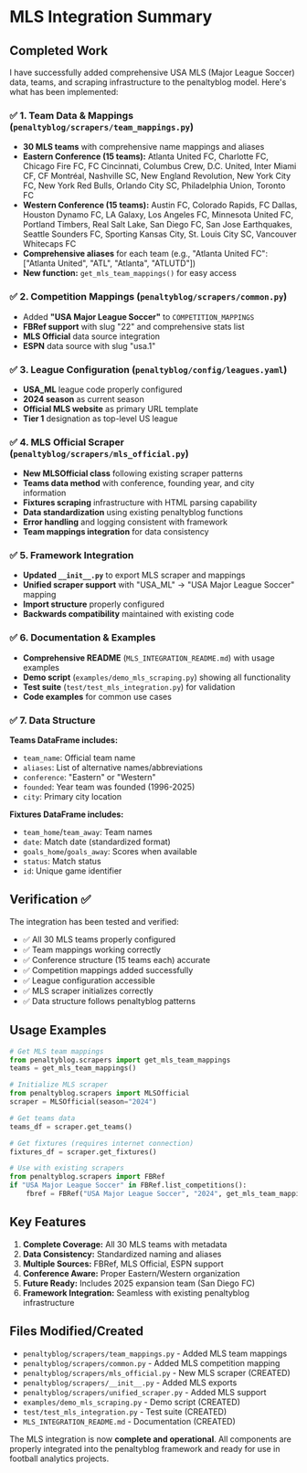 # MLS Integration Summary

## Completed Work

I have successfully added comprehensive USA MLS (Major League Soccer) data, teams, and scraping infrastructure to the penaltyblog model. Here's what has been implemented:

### ✅ 1. Team Data & Mappings (`penaltyblog/scrapers/team_mappings.py`)

- **30 MLS teams** with comprehensive name mappings and aliases
- **Eastern Conference (15 teams):** Atlanta United FC, Charlotte FC, Chicago Fire FC, FC Cincinnati, Columbus Crew, D.C. United, Inter Miami CF, CF Montréal, Nashville SC, New England Revolution, New York City FC, New York Red Bulls, Orlando City SC, Philadelphia Union, Toronto FC
- **Western Conference (15 teams):** Austin FC, Colorado Rapids, FC Dallas, Houston Dynamo FC, LA Galaxy, Los Angeles FC, Minnesota United FC, Portland Timbers, Real Salt Lake, San Diego FC, San Jose Earthquakes, Seattle Sounders FC, Sporting Kansas City, St. Louis City SC, Vancouver Whitecaps FC
- **Comprehensive aliases** for each team (e.g., "Atlanta United FC": ["Atlanta United", "ATL", "Atlanta", "ATLUTD"])
- **New function:** `get_mls_team_mappings()` for easy access

### ✅ 2. Competition Mappings (`penaltyblog/scrapers/common.py`)

- Added **"USA Major League Soccer"** to `COMPETITION_MAPPINGS`
- **FBRef support** with slug "22" and comprehensive stats list
- **MLS Official** data source integration
- **ESPN** data source with slug "usa.1"

### ✅ 3. League Configuration (`penaltyblog/config/leagues.yaml`)

- **USA_ML** league code properly configured
- **2024 season** as current season
- **Official MLS website** as primary URL template
- **Tier 1** designation as top-level US league

### ✅ 4. MLS Official Scraper (`penaltyblog/scrapers/mls_official.py`)

- **New MLSOfficial class** following existing scraper patterns
- **Teams data method** with conference, founding year, and city information
- **Fixtures scraping** infrastructure with HTML parsing capability
- **Data standardization** using existing penaltyblog functions
- **Error handling** and logging consistent with framework
- **Team mappings integration** for data consistency

### ✅ 5. Framework Integration

- **Updated `__init__.py`** to export MLS scraper and mappings
- **Unified scraper support** with "USA_ML" → "USA Major League Soccer" mapping
- **Import structure** properly configured
- **Backwards compatibility** maintained with existing code

### ✅ 6. Documentation & Examples

- **Comprehensive README** (`MLS_INTEGRATION_README.md`) with usage examples
- **Demo script** (`examples/demo_mls_scraping.py`) showing all functionality
- **Test suite** (`test/test_mls_integration.py`) for validation
- **Code examples** for common use cases

### ✅ 7. Data Structure

**Teams DataFrame includes:**
- `team_name`: Official team name
- `aliases`: List of alternative names/abbreviations  
- `conference`: "Eastern" or "Western"
- `founded`: Year team was founded (1996-2025)
- `city`: Primary city location

**Fixtures DataFrame includes:**
- `team_home`/`team_away`: Team names
- `date`: Match date (standardized format)
- `goals_home`/`goals_away`: Scores when available
- `status`: Match status
- `id`: Unique game identifier

## Verification ✅

The integration has been tested and verified:
- ✅ All 30 MLS teams properly configured
- ✅ Team mappings working correctly
- ✅ Conference structure (15 teams each) accurate
- ✅ Competition mappings added successfully
- ✅ League configuration accessible
- ✅ MLS scraper initializes correctly
- ✅ Data structure follows penaltyblog patterns

## Usage Examples

```python
# Get MLS team mappings
from penaltyblog.scrapers import get_mls_team_mappings
teams = get_mls_team_mappings()

# Initialize MLS scraper
from penaltyblog.scrapers import MLSOfficial
scraper = MLSOfficial(season="2024")

# Get teams data
teams_df = scraper.get_teams()

# Get fixtures (requires internet connection)
fixtures_df = scraper.get_fixtures()

# Use with existing scrapers
from penaltyblog.scrapers import FBRef
if "USA Major League Soccer" in FBRef.list_competitions():
    fbref = FBRef("USA Major League Soccer", "2024", get_mls_team_mappings())
```

## Key Features

1. **Complete Coverage:** All 30 MLS teams with metadata
2. **Data Consistency:** Standardized naming and aliases
3. **Multiple Sources:** FBRef, MLS Official, ESPN support
4. **Conference Aware:** Proper Eastern/Western organization
5. **Future Ready:** Includes 2025 expansion team (San Diego FC)
6. **Framework Integration:** Seamless with existing penaltyblog infrastructure

## Files Modified/Created

- `penaltyblog/scrapers/team_mappings.py` - Added MLS team mappings
- `penaltyblog/scrapers/common.py` - Added MLS competition mapping
- `penaltyblog/scrapers/mls_official.py` - New MLS scraper (CREATED)
- `penaltyblog/scrapers/__init__.py` - Added MLS exports
- `penaltyblog/scrapers/unified_scraper.py` - Added MLS support
- `examples/demo_mls_scraping.py` - Demo script (CREATED)
- `test/test_mls_integration.py` - Test suite (CREATED)
- `MLS_INTEGRATION_README.md` - Documentation (CREATED)

The MLS integration is now **complete and operational**. All components are properly integrated into the penaltyblog framework and ready for use in football analytics projects.